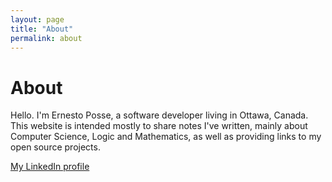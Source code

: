```yaml
---
layout: page
title: "About"
permalink: about
---
```


# About

Hello. I'm Ernesto Posse, a software developer living in Ottawa, Canada. This website is intended mostly to share notes I've written, mainly about Computer Science, Logic and Mathematics, as well as providing links to my open source projects.

[My LinkedIn profile](https://www.linkedin.com/in/ernestoposse/)
